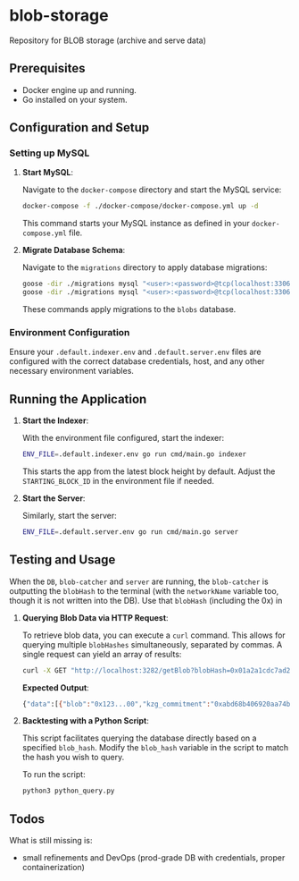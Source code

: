 # blob-storage

Repository for BLOB storage (archive and serve data)

## Prerequisites

- Docker engine up and running.
- Go installed on your system.

## Configuration and Setup

### Setting up MySQL

1. **Start MySQL**:

   Navigate to the `docker-compose` directory and start the MySQL service:

   ```bash
   docker-compose -f ./docker-compose/docker-compose.yml up -d
   ```

   This command starts your MySQL instance as defined in your `docker-compose.yml` file.

2. **Migrate Database Schema**:

   Navigate to the `migrations` directory to apply database migrations:

   ```bash
   goose -dir ./migrations mysql "<user>:<password>@tcp(localhost:3306)/blobs" status
   goose -dir ./migrations mysql "<user>:<password>@tcp(localhost:3306)/blobs" up
   ```

   These commands apply migrations to the `blobs` database.

### Environment Configuration

Ensure your `.default.indexer.env` and `.default.server.env` files are configured with the correct database credentials, host, and any other necessary environment variables.

## Running the Application

1. **Start the Indexer**:

   With the environment file configured, start the indexer:

   ```bash
   ENV_FILE=.default.indexer.env go run cmd/main.go indexer
   ```

   This starts the app from the latest block height by default. Adjust the `STARTING_BLOCK_ID` in the environment file if needed.

2. **Start the Server**:

   Similarly, start the server:

   ```bash
   ENV_FILE=.default.server.env go run cmd/main.go server
   ```

## Testing and Usage

When the `DB`, `blob-catcher` and `server` are running, the `blob-catcher` is outputting the `blobHash` to the terminal (with the `networkName` variable too, though it is not written into the DB). Use that `blobHash` (including the 0x) in

1. **Querying Blob Data via HTTP Request**:

   To retrieve blob data, you can execute a `curl` command. This allows for querying multiple `blobHashes` simultaneously, separated by commas. A single request can yield an array of results:

   ```bash
   curl -X GET "http://localhost:3282/getBlob?blobHash=0x01a2a1cdc7ad221934061642a79a760776a013d0e6fa1a1c6b642ace009c372a,0xWRONG_HASH"
   ```

   **Expected Output**:

   ```bash
   {"data":[{"blob":"0x123...00","kzg_commitment":"0xabd68b406920aa74b83cf19655f1179d373b5a8cba21b126b2c18baf2096c8eb9ab7116a89b375546a3c30038485939e"}, {"blob":"NOT_FOUND","kzg_commitment":"NOT_FOUND"}]}
   ```

2. **Backtesting with a Python Script**:

   This script facilitates querying the database directly based on a specified `blob_hash`. Modify the `blob_hash` variable in the script to match the hash you wish to query.

   To run the script:

   ```bash
   python3 python_query.py
   ```

## Todos

What is still missing is:

- small refinements and DevOps (prod-grade DB with credentials, proper containerization)
